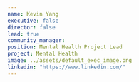 ```yaml
---
name: Kevin Yang
executive: false
director: false
lead: true
community_manager:   
position: Mental Health Project Lead
project: Mental Health
image: ../assets/default_exec_image.png
linkedin: "https://www.linkedin.com/"
---
```

